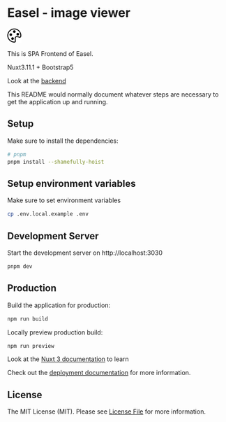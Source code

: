 # Easel - image viewer

![alt text](https://github.com/asip/easel-front/blob/main/public/palette.svg)

This is SPA Frontend of Easel.

Nuxt3.11.1 + Bootstrap5

Look at the [backend](https://github.com/asip/easel-back)

This README would normally document whatever steps are necessary to get the
application up and running.

## Setup

Make sure to install the dependencies:

```bash
# pnpm
pnpm install --shamefully-hoist
```

## Setup environment variables

Make sure to set environment variables

```bash
cp .env.local.example .env
```

## Development Server

Start the development server on http://localhost:3030

```bash
pnpm dev
```

## Production

Build the application for production:

```bash
npm run build
```

Locally preview production build:

```bash
npm run preview
```

Look at the [Nuxt 3 documentation](https://nuxt.com/docs/getting-started/introduction) to learn 

Check out the [deployment documentation](https://nuxt.com/docs/getting-started/deployment) for more information.

## License

The MIT License (MIT). Please see [License File](https://github.com/asip/easel-front/blob/main/LICENSE-MIT.txt) for more information.
